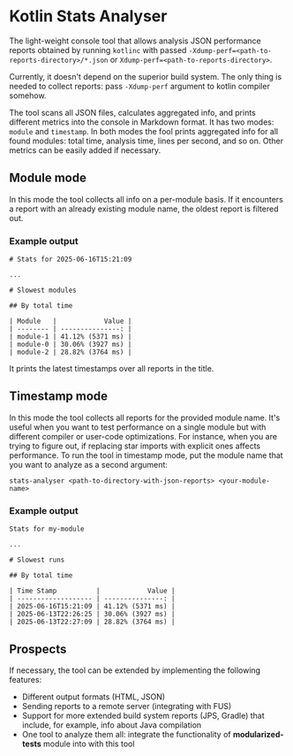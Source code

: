 # Kotlin Stats Analyser

The light-weight console tool that allows analysis JSON performance reports obtained by running `kotlinc` with passed `-Xdump-perf=<path-to-reports-directory>/*.json` or `Xdump-perf=<path-to-reports-directory>`.

Currently, it doesn't depend on the superior build system.
The only thing is needed to collect reports: pass `-Xdump-perf` argument to kotlin compiler somehow.

The tool scans all JSON files, calculates aggregated info, and prints different metrics into the console in Markdown format.
It has two modes: `module` and `timestamp`.
In both modes the fool prints aggregated info for all found modules: total time, analysis time, lines per second, and so on.
Other metrics can be easily added if necessary.

## Module mode

In this mode the tool collects all info on a per-module basis. If it encounters a report with an already existing module name,
the oldest report is filtered out.

### Example output

```
# Stats for 2025-06-16T15:21:09

...

# Slowest modules

## By total time

| Module   |            Value |
| -------- | ---------------: |
| module-1 | 41.12% (5371 ms) |
| module-0 | 30.06% (3927 ms) |
| module-2 | 28.82% (3764 ms) |
```

It prints the latest timestamps over all reports in the title.

## Timestamp mode

In this mode the tool collects all reports for the provided module name.
It's useful when you want to test performance on a single module but with different compiler or user-code optimizations.
For instance, when you are trying to figure out, if replacing star imports with explicit ones affects performance.
To run the tool in timestamp mode, put the module name that you want to analyze as a second argument:

```
stats-analyser <path-to-directory-with-json-reports> <your-module-name>
```

### Example output

```
Stats for my-module

...

# Slowest runs

## By total time

| Time Stamp          |            Value |
| ------------------- | ---------------: |
| 2025-06-16T15:21:09 | 41.12% (5371 ms) |
| 2025-06-13T22:26:25 | 30.06% (3927 ms) |
| 2025-06-13T22:27:09 | 28.82% (3764 ms) |
```

## Prospects

If necessary, the tool can be extended by implementing the following features:

* Different output formats (HTML, JSON)
* Sending reports to a remote server (integrating with FUS)
* Support for more extended build system reports (JPS, Gradle) that include, for example, info about Java compilation
* One tool to analyze them all: integrate the functionality of **modularized-tests** module into with this tool
